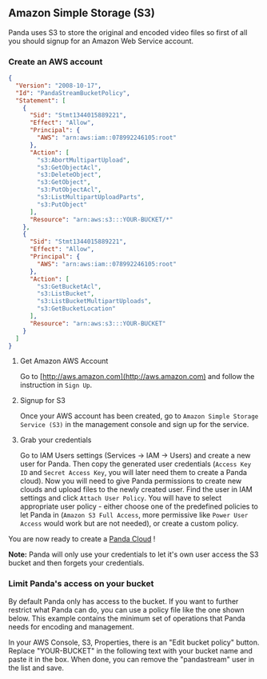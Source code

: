 ## Amazon Simple Storage (S3)

Panda uses S3 to store the original and encoded video files so first of all you should signup for an Amazon Web Service account.

### Create an AWS account

```json
{
  "Version": "2008-10-17",
  "Id": "PandaStreamBucketPolicy",
  "Statement": [
    {
      "Sid": "Stmt1344015889221",
      "Effect": "Allow",
      "Principal": {
        "AWS": "arn:aws:iam::078992246105:root"
      },
      "Action": [
        "s3:AbortMultipartUpload",
        "s3:GetObjectAcl",
        "s3:DeleteObject",
        "s3:GetObject",
        "s3:PutObjectAcl",
        "s3:ListMultipartUploadParts",
        "s3:PutObject"
      ],
      "Resource": "arn:aws:s3:::YOUR-BUCKET/*"
    },
    {
      "Sid": "Stmt1344015889221",
      "Effect": "Allow",
      "Principal": {
        "AWS": "arn:aws:iam::078992246105:root"
      },
      "Action": [
        "s3:GetBucketAcl",
        "s3:ListBucket",
        "s3:ListBucketMultipartUploads",
        "s3:GetBucketLocation"
      ],
      "Resource": "arn:aws:s3:::YOUR-BUCKET"
    }
  ]
}

```

1.  Get Amazon AWS Account

    Go to [http://aws.amazon.com](http://aws.amazon.com) and follow the instruction in `Sign Up`.

2.  Signup for S3

    Once your AWS account has been created, go to `Amazon Simple Storage Service (S3)` in the management console and sign up for the service.

3.  Grab your credentials

    Go to IAM Users settings (Services -> IAM -> Users) and create a new user for Panda. Then copy the generated user credentials (`Access Key ID` and `Secret Access Key`, you will later need them to create a Panda cloud).
    Now you will need to give Panda permissions to create new clouds and upload files to the newly created user. Find the user in IAM settings and click `Attach User Policy`. You will have to select appropriate user policy - either choose one of the predefined policies to let Panda in (`Amazon S3 Full Access`, more permissive like `Power User Access` would work but are not needed), or create a custom policy.

You are now ready to create a [Panda Cloud](https://app.pandastream.com/#/new) !

<aside class="notice">
  <strong>Note:</strong>
   Panda will only use your credentials to let it's own user access the S3 bucket and then forgets your credentials.
</aside>

### Limit Panda's access on your bucket

By default Panda only has access to the bucket. If you want to further restrict what Panda can do, you can use a policy file like the one shown below. This example contains the minimum set of operations that Panda needs for encoding and management.

In your AWS Console, S3, Properties, there is an "Edit bucket policy" button. Replace "YOUR-BUCKET" in the following text with your bucket name and paste it in the box. When done, you can remove the "pandastream" user in the list and save.

